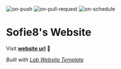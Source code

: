 
  ![on-push](../../actions/workflows/on-push.yaml/badge.svg)
  ![on-pull-request](../../actions/workflows/on-pull-request.yaml/badge.svg)
  ![on-schedule](../../actions/workflows/on-schedule.yaml/badge.svg)

  # Sofie8's Website

  Visit **[website url](#)** 🚀

  _Built with [Lab Website Template](https://greene-lab.gitbook.io/lab-website-template-docs)_
